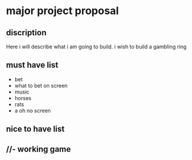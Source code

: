 # major project proposal

## discription
Here i will describe what i am going to build. i wish to build a gambling ring

## must have list
- bet
- what to bet on screen
- music
- horses
- rats
- a oh no screen

## nice to have list
//- working game
- 